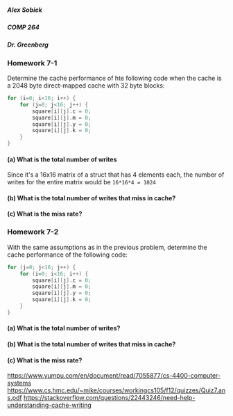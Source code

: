 ##### Alex Sobiek
##### COMP 264
##### Dr. Greenberg

### Homework 7-1

Determine the cache performance of hte following code when the cache is a 2048 byte direct-mapped cache with 32 byte blocks:
```c
for (i=0; i<16; i++) {
    for (j=0; j<16; j++) {
        square[i][j].c = 0;
        square[i][j].m = 0;
        square[i][j].y = 0;
        square[i][j].k = 0;
    }
}
```

#### (a) What is the total number of writes
Since it's a 16x16 matrix of a struct that has 4 elements each, the number of writes for the entire matrix would be `16*16*4 = 1024`

#### (b) What is the total number of writes that miss in cache?


#### (c) What is the miss rate?


### Homework 7-2
With the same assumptions as in the previous problem, determine the cache performance of the following code:
```c
for (j=0; j<16; j++) {
    for (i=0; i<16; i++) {
        square[i][j].c = 0;
        square[i][j].m = 0;
        square[i][j].y = 0;
        square[i][j].k = 0;
    }
}
```

#### (a) What is the total number of writes?


#### (b) What is the total number of writes that miss in cache?


#### (c) What is the miss rate?

https://www.yumpu.com/en/document/read/7055877/cs-4400-computer-systems
https://www.cs.hmc.edu/~mike/courses/workingcs105/f12/quizzes/Quiz7.ans.pdf
https://stackoverflow.com/questions/22443246/need-help-understanding-cache-writing
